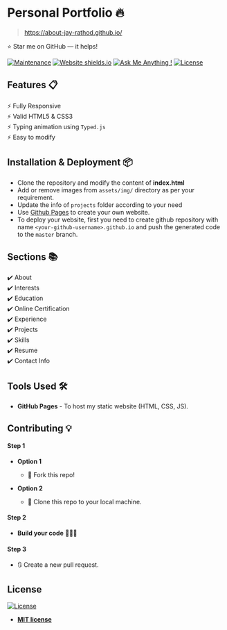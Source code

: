 # Personal Portfolio 🔥
> https://about-jay-rathod.github.io/

:star: Star me on GitHub — it helps!

[![Maintenance](https://img.shields.io/badge/maintained-yes-green.svg)](https://github.com/about-jay-rathod/about-jay-rathod.github.io/commits/master)
[![Website shields.io](https://img.shields.io/badge/website-up-yellow)](https://about-jay-rathod.github.io/)
[![Ask Me Anything !](https://img.shields.io/badge/ask%20me-linkedin-1abc9c.svg)](https://www.linkedin.com/in/jayrathod-ca/)
[![License](http://img.shields.io/:license-mit-blue.svg?style=flat-square)](http://badges.mit-license.org)


  

## Features 📋
⚡️ Fully Responsive\
⚡️ Valid HTML5 & CSS3\
⚡️ Typing animation using `Typed.js`\
⚡️ Easy to modify

## Installation & Deployment 📦
- Clone the repository and modify the content of <b>index.html</b> 
- Add or remove images from `assets/img/` directory as per your requirement.
- Update the info of `projects` folder according to your need
- Use [Github Pages](https://create-react-app.dev/docs/deployment/#github-pages) to create your own website.
- To deploy your website, first you need to create github repository with name `<your-github-username>.github.io` and push the generated code to the `master` branch.

## Sections 📚
✔️ About\
✔️ Interests\
✔️ Education\
✔️ Online Certification\
✔️ Experience\
✔️ Projects \
✔️ Skills \
✔️ Resume\
✔️ Contact Info



## Tools Used 🛠️
* <b>GitHub Pages</b> - To host my static website (HTML, CSS, JS).

## Contributing 💡
#### Step 1

- **Option 1**
    - 🍴 Fork this repo!

- **Option 2**
    - 👯 Clone this repo to your local machine.


#### Step 2

- **Build your code** 🔨🔨🔨

#### Step 3

- 🔃 Create a new pull request.

## License
[![License](http://img.shields.io/:license-mit-blue.svg?style=flat-square)](http://badges.mit-license.org)

- **[MIT license](http://opensource.org/licenses/mit-license.php)**
